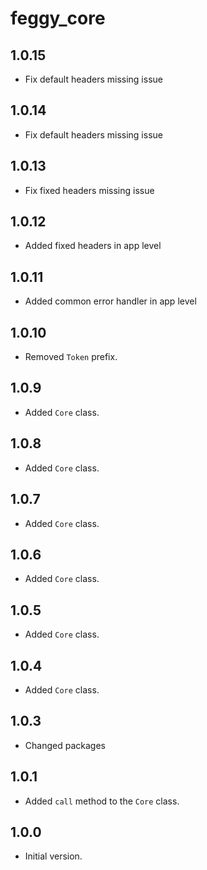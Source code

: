 # feggy_core

## 1.0.15

- Fix default headers missing issue

## 1.0.14

- Fix default headers missing issue

## 1.0.13

- Fix fixed headers missing issue

## 1.0.12

- Added fixed headers in app level

## 1.0.11

- Added common error handler in app level

## 1.0.10

- Removed `Token` prefix.

## 1.0.9

- Added `Core` class.

## 1.0.8

- Added `Core` class.

## 1.0.7

- Added `Core` class.

## 1.0.6

- Added `Core` class.

## 1.0.5

- Added `Core` class.

## 1.0.4

- Added `Core` class.

## 1.0.3

- Changed packages

## 1.0.1

- Added `call` method to the `Core` class.

## 1.0.0

- Initial version.
